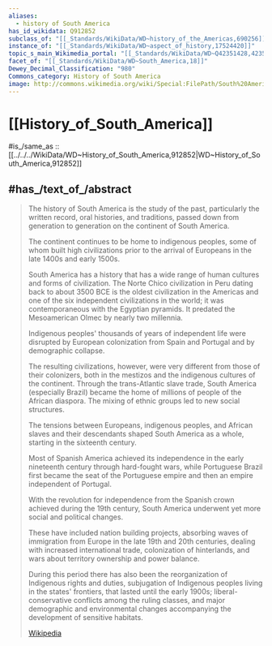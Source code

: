 ```yaml
---
aliases:
  - history of South America
has_id_wikidata: Q912852
subclass_of: "[[_Standards/WikiData/WD~history_of_the_Americas,690256]]"
instance_of: "[[_Standards/WikiData/WD~aspect_of_history,17524420]]"
topic_s_main_Wikimedia_portal: "[[_Standards/WikiData/WD~Q42351428,42351428]]"
facet_of: "[[_Standards/WikiData/WD~South_America,18]]"
Dewey_Decimal_Classification: "980"
Commons_category: History of South America
image: http://commons.wikimedia.org/wiki/Special:FilePath/South%20America%20laea%20relief%20location%20map.jpg
---
```


# [[History_of_South_America]] 

#is_/same_as :: [[../../../WikiData/WD~History_of_South_America,912852|WD~History_of_South_America,912852]]  

## #has_/text_of_/abstract 

> The history of South America is the study of the past, particularly the written record, oral histories, and traditions, passed down from generation to generation on the continent of South America. 
> 
> The continent continues to be home to indigenous peoples, 
> some of whom built high civilizations prior to the arrival of Europeans in the late 1400s and early 1500s. 
> 
> South America has a history that has a wide range of human cultures and forms of civilization. 
> The Norte Chico civilization in Peru dating back to about 3500 BCE 
> is the oldest civilization in the Americas and one of the six independent civilizations in the world; 
> it was contemporaneous with the Egyptian pyramids. 
> It predated the Mesoamerican Olmec by nearly two millennia.
>
> Indigenous peoples' thousands of years of independent life 
> were disrupted by European colonization from Spain and Portugal and by demographic collapse. 
> 
> The resulting civilizations, however, were very different from those of their colonizers, 
> both in the mestizos and the indigenous cultures of the continent. 
> Through the trans-Atlantic slave trade, South America (especially Brazil) 
> became the home of millions of people of the African diaspora. 
> The mixing of ethnic groups led to new social structures.
>
> The tensions between Europeans, indigenous peoples, and African slaves and their descendants 
> shaped South America as a whole, starting in the sixteenth century. 
> 
> Most of Spanish America achieved its independence in the early nineteenth century 
> through hard-fought wars, while Portuguese Brazil first became the seat of the Portuguese empire 
> and then an empire independent of Portugal. 
> 
> With the revolution for independence from the Spanish crown achieved during the 19th century, 
> South America underwent yet more social and political changes. 
> 
> These have included nation building projects, 
> absorbing waves of immigration from Europe in the late 19th and 20th centuries, 
> dealing with increased international trade, colonization of hinterlands, 
> and wars about territory ownership and power balance. 
> 
> During this period there has also been the reorganization of Indigenous rights and duties, 
> subjugation of Indigenous peoples living in the states' frontiers, that lasted until the early 1900s; 
> liberal-conservative conflicts among the ruling classes, 
> and major demographic and environmental changes accompanying the development of sensitive habitats.
>
> [Wikipedia](https://en.wikipedia.org/wiki/History%20of%20South%20America) 

